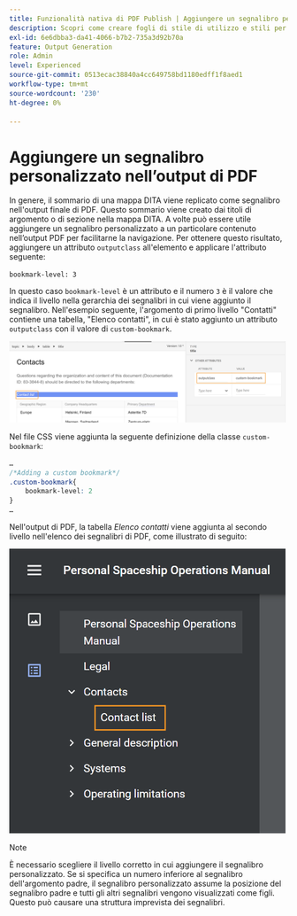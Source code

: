 ```yaml
---
title: Funzionalità nativa di PDF Publish | Aggiungere un segnalibro personalizzato nell’output di PDF
description: Scopri come creare fogli di stile di utilizzo e stili per i contenuti.
exl-id: 6e6dbba3-da41-4066-b7b2-735a3d92b70a
feature: Output Generation
role: Admin
level: Experienced
source-git-commit: 0513ecac38840a4cc649758bd1180edff1f8aed1
workflow-type: tm+mt
source-wordcount: '230'
ht-degree: 0%

---
```


# Aggiungere un segnalibro personalizzato nell’output di PDF

In genere, il sommario di una mappa DITA viene replicato come segnalibro nell&#39;output finale di PDF. Questo sommario viene creato dai titoli di argomento o di sezione nella mappa DITA. A volte può essere utile aggiungere un segnalibro personalizzato a un particolare contenuto nell’output PDF per facilitarne la navigazione. Per ottenere questo risultato, aggiungere un attributo `outputclass` all&#39;elemento e applicare l&#39;attributo seguente:

`bookmark-level: 3`

In questo caso `bookmark-level` è un attributo e il numero `3` è il valore che indica il livello nella gerarchia dei segnalibri in cui viene aggiunto il segnalibro. Nell&#39;esempio seguente, l&#39;argomento di primo livello &quot;Contatti&quot; contiene una tabella, &quot;Elenco contatti&quot;, in cui è stato aggiunto un attributo `outputclass` con il valore di `custom-bookmark`.


<img src="./assets/custom-bookmark-attribute.png" width="500">

Nel file CSS viene aggiunta la seguente definizione della classe `custom-bookmark`:

```css
…
/*Adding a custom bookmark*/
.custom-bookmark{
    bookmark-level: 2
}
…
```

Nell&#39;output di PDF, la tabella *Elenco contatti* viene aggiunta al secondo livello nell&#39;elenco dei segnalibri di PDF, come illustrato di seguito:

<img src="./assets/custom-bookmark-in-pdf-output.png" width="500">

>[!NOTE]
>
>È necessario scegliere il livello corretto in cui aggiungere il segnalibro personalizzato. Se si specifica un numero inferiore al segnalibro dell&#39;argomento padre, il segnalibro personalizzato assume la posizione del segnalibro padre e tutti gli altri segnalibri vengono visualizzati come figli. Questo può causare una struttura imprevista dei segnalibri.
